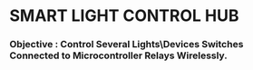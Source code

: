 # SMART LIGHT CONTROL HUB
### Objective : Control Several Lights\Devices Switches Connected to Microcontroller Relays Wirelessly.
